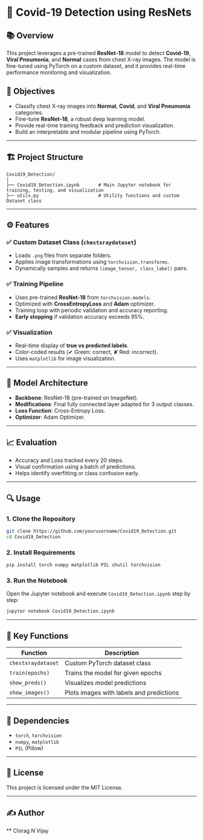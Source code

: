 # 🦠 Covid-19 Detection using ResNets

## 📚 Overview
This project leverages a pre-trained **ResNet-18** model to detect **Covid-19**, **Viral Pneumonia**, and **Normal** cases from chest X-ray images. The model is fine-tuned using PyTorch on a custom dataset, and it provides real-time performance monitoring and visualization.

## 🎯 Objectives
- Classify chest X-ray images into **Normal**, **Covid**, and **Viral Pneumonia** categories.
- Fine-tune **ResNet-18**, a robust deep learning model.
- Provide real-time training feedback and prediction visualization.
- Build an interpretable and modular pipeline using PyTorch.

---

## 🏗️ Project Structure
```
Covid19_Detection/
│
├── Covid19_Detection.ipynb       # Main Jupyter notebook for training, testing, and visualization
├── utils.py                      # Utility functions and custom Dataset class

```

---

## ⚙️ Features

### ✅ Custom Dataset Class (`chestxraydataset`)
- Loads `.png` files from separate folders.
- Applies image transformations using `torchvision.transforms`.
- Dynamically samples and returns `(image_tensor, class_label)` pairs.

### ✅ Training Pipeline
- Uses pre-trained **ResNet-18** from `torchvision.models`.
- Optimized with **CrossEntropyLoss** and **Adam** optimizer.
- Training loop with periodic validation and accuracy reporting.
- **Early stopping** if validation accuracy exceeds 95%.

### ✅ Visualization
- Real-time display of **true vs predicted labels**.
- Color-coded results (✔ Green: correct, ✘ Red: incorrect).
- Uses `matplotlib` for image visualization.

---

## 🧠 Model Architecture
- **Backbone**: ResNet-18 (pre-trained on ImageNet).
- **Modifications**: Final fully connected layer adapted for 3 output classes.
- **Loss Function**: Cross-Entropy Loss.
- **Optimizer**: Adam Optimizer.

---

## 📈 Evaluation
- Accuracy and Loss tracked every 20 steps.
- Visual confirmation using a batch of predictions.
- Helps identify overfitting or class confusion early.

---

## 🔍 Usage

### 1. Clone the Repository
```bash
git clone https://github.com/yourusername/Covid19_Detection.git
cd Covid19_Detection
```

### 2. Install Requirements
```bash
pip install torch numpy matplotlib PIL shutil torchvision
```

### 3. Run the Notebook
Open the Jupyter notebook and execute `Covid19_Detection.ipynb` step by step:
```bash
jupyter notebook Covid19_Detection.ipynb
```

---

## 🧪 Key Functions

| Function         | Description |
|------------------|-------------|
| `chestxraydataset` | Custom PyTorch dataset class |
| `train(epochs)`   | Trains the model for given epochs |
| `show_preds()`    | Visualizes model predictions |
| `show_images()`   | Plots images with labels and predictions |

---


## 📎 Dependencies
- `torch`, `torchvision`
- `numpy`, `matplotlib`
- `PIL` (Pillow)

---


## 📄 License
This project is licensed under the MIT License.

---

## ✍️ Author
** Chirag N Vijay

